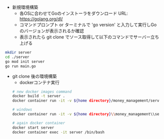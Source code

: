 - 新規環境構築
    - 各OSに合わせてGoのインストーラをダウンロード URL: https://golang.org/dl/
	- コマンドプロンプト or ターミナルで 'go version' と入力して実行しGoのバージョンが表示されるか確認
	- 表示されたら git clone でソース取得して以下のコマンドでサーバー立ち上げる
	
```bash
mkdir server
cd ./server
go mod init server
go run main.go
```

- git clone 後の環境構築
   - dockerコンテナ実行
   ```bash
   # new docker images command
   docker build -t server .
   docker container run -it -v ${home directory}/money_management/server/:/server --name server server

   # windows
   docker container run -it -v ${home directory}\\money_management\\server:/server --name server server

   # again docker container
   docker start server
   docker container exec -it server /bin/bash

   ```


